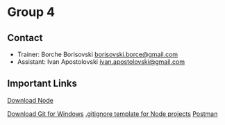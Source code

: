 # Group 4

## Contact

- Trainer: Borche Borisovski borisovski.borce@gmail.com
- Assistant: Ivan Apostolovski ivan.apostolovski@gmail.com

## Important Links

[Download Node](https://nodejs.org/en)

[Download Git for Windows](https://gitforwindows.org/)
[.gitignore template for Node projects](https://github.com/github/gitignore/blob/main/Node.gitignore)
[Postman](https://www.postman.com/)

